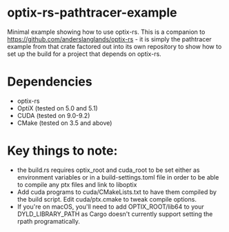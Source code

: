 # optix-rs-pathtracer-example
Minimal example showing how to use optix-rs. This is a companion to https://github.com/anderslanglands/optix-rs - it is simply the pathtracer example from that crate factored out into its own repository to show how to set up the build for a project that depends on optix-rs.

# Dependencies
- optix-rs
- OptiX (tested on 5.0 and 5.1)
- CUDA (tested on 9.0-9.2)
- CMake (tested on 3.5 and above)

# Key things to note:
- the build.rs requires optix_root and cuda_root to be set either as environment variables or in a build-settings.toml file in order to be able to compile any ptx files and link to liboptix
- Add cuda programs to cuda/CMakeLists.txt to have them compiled by the build script. Edit cuda/ptx.cmake to tweak compile options.
- If you're on macOS, you'll need to add OPTIX_ROOT/lib64 to your DYLD_LIBRARY_PATH as Cargo doesn't currently support setting the rpath programatically.

